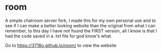# room
A simple chatroom server fork, I made this for my own personal use and to see if I can make a better looking website than the original from what I can remember, to this day I have not found the FIRST version, all I know is that I had the code saved in a .txt file for god know's what.

Go to https://3718o.github.io/room/ to view the website
